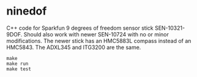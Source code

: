 # ninedof
C++ code for Sparkfun 9 degrees of freedom sensor stick SEN-10321-9DOF. Should also work with newer SEN-10724 with no or minor modifications. The newer stick has an HMC5883L compass instead of an HMC5843. The ADXL345 and ITG3200 are the same.

`make`  
`make run`  
`make test`  

